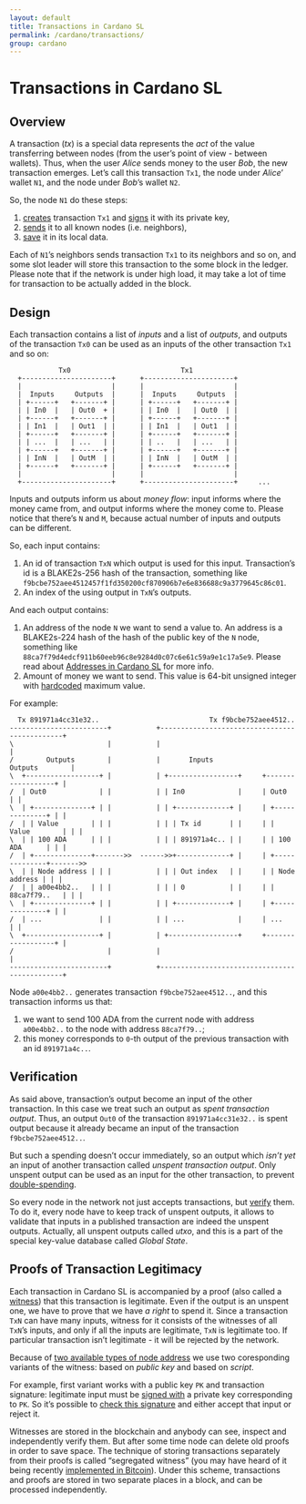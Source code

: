 ```yaml
---
layout: default
title: Transactions in Cardano SL
permalink: /cardano/transactions/
group: cardano
---
```

[//]: # (Reviewed at 403cea2d897aba95163b709bd13c35d343116f3f)

# Transactions in Cardano SL

## Overview

A transaction (*tx*) is a special data represents the *act* of the value
transferring between nodes (from the user’s point of view - between wallets).
Thus, when the user *Alice* sends money to the user *Bob*, the new transaction
emerges. Let’s call this transaction `Tx1`, the node under *Alice*’ wallet `N1`,
and the node under *Bob*’s wallet `N2`.

So, the node `N1` do these steps:

1.  [creates](https://github.com/input-output-hk/cardano-sl/blob/63adb31e813e21ec9da21cfa69984840308bbfa2/src/Pos/Wallet/Tx.hs#L41)
    transaction `Tx1` and
    [signs](https://github.com/input-output-hk/cardano-sl/blob/63adb31e813e21ec9da21cfa69984840308bbfa2/src/Pos/Wallet/Tx/Pure.hs#L83)
    it with its private key,
2.  [sends](https://github.com/input-output-hk/cardano-sl/blob/63adb31e813e21ec9da21cfa69984840308bbfa2/src/Pos/Wallet/Tx.hs#L53)
    it to all known nodes (i.e. neighbors),
3.  [save](https://github.com/input-output-hk/cardano-sl/blob/63adb31e813e21ec9da21cfa69984840308bbfa2/src/Pos/Wallet/Tx.hs#L44)
    it in its local data.

Each of `N1`’s neighbors sends transaction `Tx1` to its neighbors and so on, and
some slot leader will store this transaction to the some block in the ledger.
Please note that if the network is under high load, it may take a lot of time
for transaction to be actually added in the block.

## Design

Each transaction contains a list of *inputs* and a list of *outputs*, and
outputs of the transaction `Tx0` can be used as an inputs of the other
transaction `Tx1` and so on:

                Tx0                           Tx1
      +----------------------+      +----------------------+
      |                      |      |                      |
      |  Inputs     Outputs  |      |  Inputs     Outputs  |
      | +------+   +-------+ |      | +------+   +-------+ |
      | | In0  |   | Out0  + |      | | In0  |   | Out0  | |
      | +------+   +-------+ |      | +------+   +-------+ |
      | | In1  |   | Out1  | |      | | In1  |   | Out1  | |
      | +------+   +-------+ |      | +------+   +-------+ |
      | | ...  |   | ...   | |      | | ..   |   | ...   | |
      | +------+   +-------+ |      | +------+   +-------+ |
      | | InN  |   | OutM  | |      | | InN  |   | OutM  | |
      | +------+   +-------+ |      | +------+   +-------+ |
      |                      |      |                      |
      +----------------------+      +----------------------+     ...

Inputs and outputs inform us about *money flow*: input informs where the money
came from, and output informs where the money come to. Please notice that
there’s `N` and `M`, because actual number of inputs and outputs can be
different.

So, each input contains:

1.  An id of transaction `TxN` which output is used for this input.
    Transaction’s id is a BLAKE2s-256 hash of the transaction, something like
    `f9bcbe752aee4512457f1fd350200cf870906b7e6e836688c9a3779645c86c01`.
2.  An index of the using output in `TxN`’s outputs.

And each output contains:

1.  An address of the node `N` we want to send a value to. An address is a
    BLAKE2s-224 hash of the hash of the public key of the `N` node, something
    like `88ca7f79d4edcf911b60eeb96c8e9284d0c07c6e61c59a9e1c17a5e9`. Please read
    about [Addresses in Cardano SL](/cardano/addresses/) for more info.
2.  Amount of money we want to send. This value is 64-bit unsigned integer with
    [hardcoded](https://github.com/input-output-hk/cardano-sl/blob/63adb31e813e21ec9da21cfa69984840308bbfa2/src/Pos/Types/Core.hs#L88)
    maximum value.

For example:

      Tx 891971a4cc31e32..                           Tx f9bcbe752aee4512..
    ------------------------+           +----------------------------------------------+
    \                       |           |                                              |
    /        Outputs        |           |       Inputs                  Outputs        |
    \  +------------------+ |           | +-----------------+     +------------------+ |
    /  | Out0             | |           | | In0             |     | Out0             | |
    \  | +--------------+ | |           | | +-------------+ |     | +--------------+ | |
    /  | | Value        | | |           | | | Tx id       | |     | | Value        | | |
    \  | | 100 ADA      | | |           | | | 891971a4c.. | |     | | 100 ADA      | | |
    /  | +--------------+------->>  ------>>+-------------+ |     | +--------------+------->>
    \  | | Node address | | |           | | | Out index   | |     | | Node address | | |
    /  | | a00e4bb2..   | | |           | | | 0           | |     | | 88ca7f79..   | | |
    \  | +--------------+ | |           | | +-------------+ |     | +--------------+ | |
    /  | ...              | |           | | ...             |     | ...              | |
    \  +------------------+ |           | +-----------------+     +------------------+ |
    /                       |           |                                              |
    ------------------------+           +----------------------------------------------+

Node `a00e4bb2..` generates transaction `f9bcbe752aee4512..`, and this
transaction informs us that:

1.  we want to send 100 ADA from the current node with address `a00e4bb2..` to
    the node with address `88ca7f79..`;
2.  this money corresponds to `0`-th output of the previous transaction with an
    id `891971a4c..`.

## Verification

As said above, transaction’s output become an input of the other transaction. In
this case we treat such an output as *spent transaction output*. Thus, an output
`Out0` of the transaction `891971a4cc31e32..` is spent output because it already
became an input of the transaction `f9bcbe752aee4512..`.

But such a spending doesn’t occur immediately, so an output which *isn’t yet* an
input of another transaction called *unspent transaction output*. Only unspent
output can be used as an input for the other transaction, to prevent
[double-spending](https://en.bitcoin.it/wiki/Double-spending).

So every node in the network not just accepts transactions, but
[verify](https://github.com/input-output-hk/cardano-sl/blob/63adb31e813e21ec9da21cfa69984840308bbfa2/src/Pos/Types/Tx.hs#L91)
them. To do it, every node have to keep track of unspent outputs, it allows to
validate that inputs in a published transaction are indeed the unspent outputs.
Actually, all unspent outputs called *utxo*, and this is a part of the special
key-value database called *Global State*.

## Proofs of Transaction Legitimacy

Each transaction in Cardano SL is accompanied by a proof (also called a
[witness](https://github.com/input-output-hk/cardano-sl/blob/63adb31e813e21ec9da21cfa69984840308bbfa2/src/Pos/Types/Types.hs#L93))
that this transaction is legitimate. Even if the output is an unspent one, we
have to prove that we have *a right* to spend it. Since a transaction `TxN` can
have many inputs, witness for it consists of the witnesses of all `TxN`’s
inputs, and only if all the inputs are legitimate, `TxN` is legitimate too. If
particular transaction isn’t legitimate - it will be rejected by the network.

Because of [two available types of node
address](/cardano/addresses/#what-does-an-address-look-like) we use two
coresponding variants of the witness: based on *public key* and based on
*script*.

For example, first variant works with a public key `PK` and transaction
signature: legitimate input must be [signed
with](https://github.com/input-output-hk/cardano-sl/blob/63adb31e813e21ec9da21cfa69984840308bbfa2/src/Pos/Wallet/Tx/Pure.hs#L81)
a private key corresponding to `PK`. So it’s possible to [check this
signature](https://github.com/input-output-hk/cardano-sl/blob/63adb31e813e21ec9da21cfa69984840308bbfa2/src/Pos/Types/Tx.hs#L231)
and either accept that input or reject it.

Witnesses are stored in the blockchain and anybody can see, inspect and
independently verify them. But after some time node can delete old proofs in
order to save space. The technique of storing transactions separately from their
proofs is called “segregated witness” (you may have heard of it being recently
[implemented in
Bitcoin](https://bitcoincore.org/en/2016/01/26/segwit-benefits/)). Under this
scheme, transactions and proofs are stored in two separate places in a block,
and can be processed independently.
